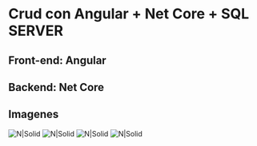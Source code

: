# Crud con Angular + Net Core + SQL SERVER

## Front-end: Angular
## Backend: Net Core

## Imagenes
![N|Solid](https://i.ibb.co/q9k1XqR/Home.png)
![N|Solid](https://i.ibb.co/bzrnP7j/Agregar.png)
![N|Solid](https://i.ibb.co/Xz4T24c/Editar.png)
![N|Solid](https://i.ibb.co/Mfp9svJ/Detalle.png)

